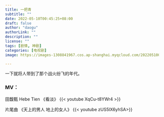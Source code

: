 ```yaml
---
title: 一把青
subtitle: ""
date: 2022-05-10T00:45:25+08:00
draft: false
author: "daogu"
authorLink: ""
description: "" 
license: ""
tags: [剧情, 神剧]
categories: [电视剧]
image: https://images-1308841967.cos.ap-shanghai.myqcloud.com/202205100047084.webp

---
```


一下就将人带到了那个战火纷飞的年代。

### MV：

田馥甄 Hebe Tien 《看淡》
{{< youtube XqCu-t8YWr4 >}}

片尾曲 《天上的男人 地上的女人》
{{< youtube zUS5lX6yhSA>}}